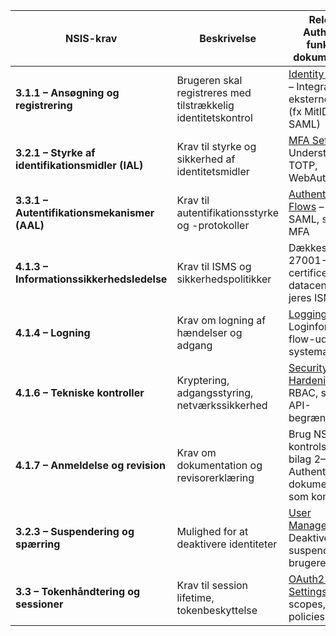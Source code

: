 | **NSIS-krav** | **Beskrivelse** | **Relevant Authentik-funktion / dokumentation** |
|--------------|------------------|--------------------------------------------------|
| **3.1.1 – Ansøgning og registrering** | Brugeren skal registreres med tilstrækkelig identitetskontrol | [Identity Sources](https://docs.goauthentik.io/docs/security) – Integration med eksterne IdP’er (fx MitID, LDAP, SAML) |
| **3.2.1 – Styrke af identifikationsmidler (IAL)** | Krav til styrke og sikkerhed af identitetsmidler | [MFA Setup](https://docs.goauthentik.io/docs/security) – Understøtter TOTP, WebAuthn, Duo |
| **3.3.1 – Autentifikationsmekanismer (AAL)** | Krav til autentifikationsstyrke og -protokoller | [Authentication Flows](https://docs.goauthentik.io/docs/security) – OIDC, SAML, step-up MFA |
| **4.1.3 – Informationssikkerhedsledelse** | Krav til ISMS og sikkerhedspolitikker | Dækkes af ISO 27001-certificeret datacenter og jeres ISMS |
| **4.1.4 – Logning** | Krav om logning af hændelser og adgang | [Logging](https://docs.goauthentik.io/docs/security) – Loginforsøg, flow-udførelser, systemændringer |
| **4.1.6 – Tekniske kontroller** | Kryptering, adgangsstyring, netværkssikkerhed | [Security Hardening](https://docs.goauthentik.io/docs/security) – TLS, RBAC, scopes, API-begrænsning |
| **4.1.7 – Anmeldelse og revision** | Krav om dokumentation og revisorerklæring | Brug NSIS kontrolskema og bilag 2–5. Authentik dokumenteres som komponent |
| **3.2.3 – Suspendering og spærring** | Mulighed for at deaktivere identiteter | [User Management](https://docs.goauthentik.io/docs/security) – Deaktivering og suspendering af brugere |
| **3.3 – Tokenhåndtering og sessioner** | Krav til session lifetime, tokenbeskyttelse | [OAuth2 Provider Settings](https://docs.goauthentik.io/docs/security) – TTL, scopes, session policies |
